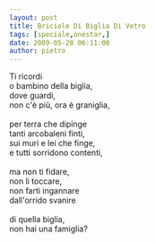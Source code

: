 ```yaml
---
layout: post
title: Briciole Di Biglia Di Vetro
tags: [speciale,onestar,]
date: 2009-05-28 06:11:00
author: pietro
---
```

Ti ricordi<br/>o bambino della biglia,<br/>dove guardi,<br/>non c'è più, ora è graniglia,<br/><br/>per terra che dipinge<br/>tanti arcobaleni finti,<br/>sui muri e lei che finge,<br/>e tutti sorridono contenti,<br/><br/>ma non ti fidare,<br/>non li toccare,<br/>non farti ingannare<br/>dall'orrido svanire<br/><br/>di quella biglia,<br/>non hai una famiglia?
